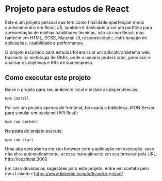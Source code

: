 # Projeto para estudos de React

Este é um projeto pessoal que tem como finalidade aperfeiçoar meus conhecimentos em React JS, também é destinado a ser um portfólio para apresentação de minhas habilitades técnicas, não só com React, mas também em HTML, SCSS, Material UI, responsividade, estruturação de aplicações, usabilidade e performance.

O projeto escolhido para estudos foi em criar um aplicativo/sistema web baseado na metologia de OKRs, onde o usuário poderá criar, gerenciar e analisar os objetivos e KRs de sua empresa.

## Como executar este projeto

Baixe o projeto para seu ambiente local e instale as dependências:

```sh
npm install
```

Por ser um projeto apenas de frontend, foi usada a biblioteca JSON Server para simular um backend (API Rest):

```sh
npm run backend
```

Na pasta do projeto execute:

```sh
npm run start
```

Uma aba será aberta em seu browser com a aplicação em execução, caso não abra automaticamente, acesse manualmente em seu browser pela URL: http://localhost:3000



Em caso dúvidas ou sugestões para este projeto, entre em contato pelo meu Linkedin: https://www.linkedin.com/in/leandro-grison/

